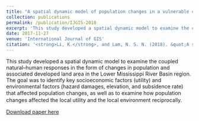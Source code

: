 ```yaml
---
title: "A spatial dynamic model of population changes in a vulnerable coastal environment"
collection: publications
permalink: /publication/IJGIS-2018
excerpt: 'This study developed a spatial dynamic model to examine the coupled natural–human responses in the form of changes in population and associated developed land area in the Lower Mississippi River Basin region. The goal was to identify key socioeconomic factors (utility) and environmental factors (hazard damages, elevation, and subsidence rate) that aﬀected population changes, as well as to examine how population changes aﬀected the local utility and the local environment reciprocally. '
date: 2017-11-27
venue: 'International Journal of GIS'
citation: '<strong>Li, K.</strong>, and Lam, N. S. N. (2018). &quot;A spatial dynamic model of population changes in a vulnerable coastal environment.&quot; <i>International Journal of Geographical Information Science</i>. 32(4):685-710.'
---
```

This study developed a spatial dynamic model to examine the coupled natural–human responses in the form of changes in population and associated developed land area in the Lower Mississippi River Basin region. The goal was to identify key socioeconomic factors (utility) and environmental factors (hazard damages, elevation, and subsidence rate) that aﬀected population changes, as well as to examine how population changes aﬀected the local utility and the local environment reciprocally.

[Download paper here](../files/IJGIS-KL-2018.pdf)
